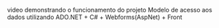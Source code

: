 video demonstrando o funcionamento do projeto
Modelo de acesso aos dados utilizando ADO.NET + C# + Webforms(AspNet) + Front
